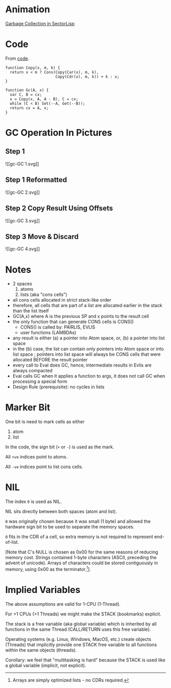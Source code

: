 # Animation
[Garbage Collection in SectorLisp](https://guitarvydas.github.io/2022/01/13/GC-in-SectorLisp.html)
# Code
From [code](https://justine.lol/sectorlisp2/#listing).

```
function Copy(x, m, k) {
  return x < m ? Cons(Copy(Car(x), m, k),
                      Copy(Cdr(x), m, k)) + k : x;
}

function Gc(A, x) {
  var C, B = cx;
  x = Copy(x, A, A - B), C = cx;
  while (C < B) Set(--A, Get(--B));
  return cx = A, x;
}
```


# GC Operation In Pictures
## Step 1
![[gc-GC 1.svg]]
## Step 1 Reformatted
![[gc-GC 2.svg]]
## Step 2 Copy Result Using Offsets
![[gc-GC 3.svg]]
## Step 3 Move & Discard
![[gc-GC 4.svg]]

# Notes
- 2 spaces
	1. atoms
	2. lists (aka "cons cells")
- all cons cells allocated in strict stack-like order
- therefore, all cells that are part of a list are allocated earlier in the stack than the list itself
- GC(A,x) where A is the previous SP and x points to the result cell
- the only function that can generate CONS cells is CONS()
	- CONS() is called by: PAIRLIS, EVLIS
	- user functions (LAMBDAs)
- any result is either (a) a pointer into Atom space, or, (b) a pointer into list space
- in the (b) case, the list can contain only pointers into Atom space or into list space ; pointers into list space will always be CONS cells that were allocated BEFORE the result pointer 
- every call to Eval does GC, hence, intermediate results in Evlis are always compacted
- Eval calls GC when it applies a function to args, it does not call GC when processing a special form
- Design Rule (prerequisite): no cycles in lists

# Marker Bit
One bit is need to mark cells as either
1. atom
2. list

In the code, the sign bit (`+` or `-`) is used as the mark.

All `+ve` indices point to atoms.

All `-ve` indices point to list cons cells.

# NIL

The index `0` is used as NIL.

NIL sits directly between both spaces (atom and list).

`0` was originally chosen because it was small (1 byte) and allowed the hardware sign bit to be used to separate the memory spaces. 

`0` fits in the CDR of a cell, so extra memory is not required to represent end-of-list.

[Note that C's NULL is chosen as 0x00 for the same reasons of reducing memory cost.  Strings contained 1-byte characters (ASCII, preceding the advent of unicode).  Arrays of characters could be stored contiguously in memory, using 0x00 as the terminator.[^1]].

[^1]: Arrays are simply optimized lists - no CDRs required.

# Implied Variables
The above assumptions are valid for 1-CPU (1-Thread).

For >1 CPUs (>1 Threads) we might make the STACK (bookmarks) explicit.

The stack is a free variable (aka global variable) which is inherited by all functions in the same Thread (CALL/RETURN uses this free variable).

Operating systems (e.g. Linux, Windows, MacOS, etc.) create objects (Threads) that implicitly provide one STACK free variable to all functions within the same objects (threads).

Corollary: we feel that "multitasking is hard" because the STACK is used like a global variable (implicit, not explicit).
